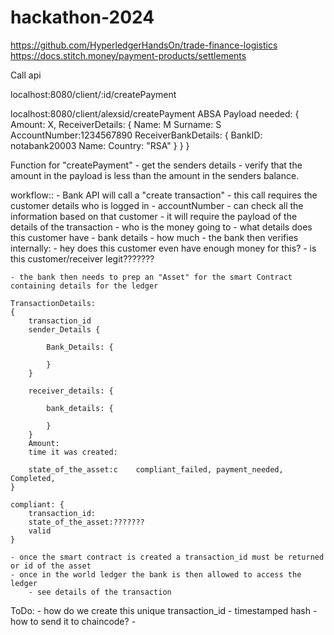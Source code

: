# hackathon-2024

https://github.com/HyperledgerHandsOn/trade-finance-logistics
https://docs.stitch.money/payment-products/settlements


Call api

localhost:8080/client/:id/createPayment

localhost:8080/client/alexsid/createPayment
ABSA Payload needed:
{
    Amount: X,
    ReceiverDetails: {
        Name: M
        Surname: S
        AccountNumber:1234567890
        ReceiverBankDetails: {
            BankID: notabank20003 <will link to the bank details>
            Name:
            Country: "RSA"
        }
    }
}

Function for "createPayment"
    - get the senders details
    - verify that the amount in the payload is less than the amount in the senders balance.





workflow::
    - Bank API will call a "create transaction"
        - this call requires the customer details who is logged in
            - accountNumber
                - can check all the information based on that customer
        - it will require the payload of the details of the transaction
            - who is the money going to
                - what details does this customer have
                - bank details
            - how much
    - the bank then verifies internally:
        - hey does this customer even have enough money for this?
        - is this customer/receiver legit???????

    - the bank then needs to prep an "Asset" for the smart Contract containing details for the ledger

    TransactionDetails:
    {
        transaction_id
        sender_Details {

            Bank_Details: {

            }
        }
        
        receiver_details: {

            bank_details: {

            }
        }
        Amount:
        time it was created:
        
        state_of_the_asset:c    compliant_failed, payment_needed, Completed, 
    }

    compliant: {
        transaction_id:
        state_of_the_asset:???????
        valid
    }
        
    - once the smart contract is created a transaction_id must be returned or id of the asset
    - once in the world ledger the bank is then allowed to access the ledger
        - see details of the transaction



ToDo: 
    - how do we create this unique transaction_id
        - timestamped hash
    - how to send it to chaincode?
    - 
